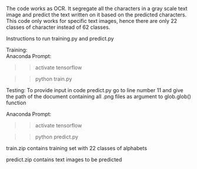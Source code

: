 The code works as OCR. It segregate all the characters in a gray scale text image and predict the text written on it based on the predicted characters. This code only works for specific text images, hence there are only 22 classes of character instead of 62 classes.

Instructions to run training.py and predict.py

Training:	
Anaconda Prompt:
>> activate tensorflow

>> python train.py

Testing: 
To provide input in code predict.py go to line number 11 and give the path of the document containing all .png files as argument to glob.glob() function

Anaconda Prompt:
>>activate tensorflow

>> python predict.py

train.zip contains training set with 22 classes of alphabets 

predict.zip contains text images to be predicted
